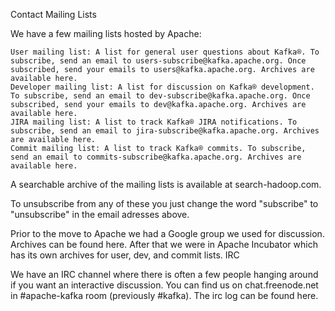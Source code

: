 Contact
Mailing Lists

We have a few mailing lists hosted by Apache:

    User mailing list: A list for general user questions about Kafka®. To subscribe, send an email to users-subscribe@kafka.apache.org. Once subscribed, send your emails to users@kafka.apache.org. Archives are available here.
    Developer mailing list: A list for discussion on Kafka® development. To subscribe, send an email to dev-subscribe@kafka.apache.org. Once subscribed, send your emails to dev@kafka.apache.org. Archives are available here.
    JIRA mailing list: A list to track Kafka® JIRA notifications. To subscribe, send an email to jira-subscribe@kafka.apache.org. Archives are available here.
    Commit mailing list: A list to track Kafka® commits. To subscribe, send an email to commits-subscribe@kafka.apache.org. Archives are available here.

A searchable archive of the mailing lists is available at search-hadoop.com.

To unsubscribe from any of these you just change the word "subscribe" to "unsubscribe" in the email adresses above.

Prior to the move to Apache we had a Google group we used for discussion. Archives can be found here. After that we were in Apache Incubator which has its own archives for user, dev, and commit lists.
IRC

We have an IRC channel where there is often a few people hanging around if you want an interactive discussion. You can find us on chat.freenode.net in #apache-kafka room (previously #kafka). The irc log can be found here.